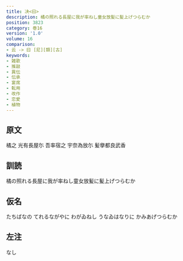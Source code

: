 ```yaml
---
title: 决<曰>
description: 橘の照れる長屋に我が率ねし童女放髪に髪上げつらむか
position: 3823
category: 巻16
version: '1.0'
volume: 16
comparison:
- 云 -> 曰 [尼][類][古]
keywords:
- 雑歌
- 推敲
- 異伝
- 伝承
- 宴席
- 転用
- 改作
- 恋愛
- 植物
---
```


## 原文

橘之 光有長屋尓 吾率宿之 宇奈為放尓 髪擧都良武香

## 訓読

橘の照れる長屋に我が率ねし童女放髪に髪上げつらむか

## 仮名

たちばなの てれるながやに わがゐねし うなゐはなりに かみあげつらむか

## 左注

なし
